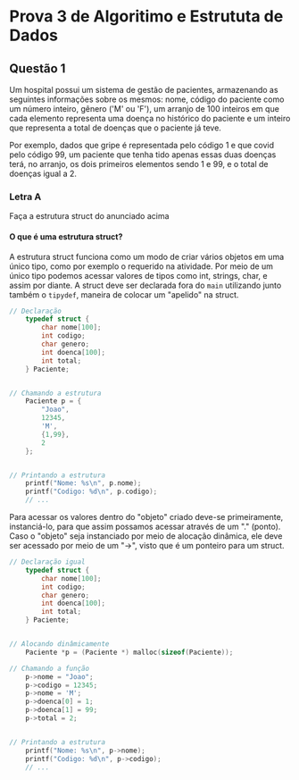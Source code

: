 # Prova 3 de Algoritimo e Estrututa de Dados

## Questão 1

Um hospital possui um sistema de gestão de pacientes, armazenando as seguintes informações sobre os mesmos:
nome, código do paciente como um número inteiro, gênero ('M' ou 'F'), um arranjo de 100 inteiros em que cada
elemento representa uma doença no histórico do paciente e um inteiro que representa a total de doenças que o
paciente já teve.

Por exemplo, dados que gripe é representada pelo código 1 e que covid pelo código 99, um paciente
que tenha tido apenas essas duas doenças terá, no arranjo, os dois primeiros elementos sendo 1 e 99, e o total de
doenças igual a 2.

### Letra A

Faça a estrutura struct do anunciado acima

#### O que é uma estrutura struct?

A estrutura struct funciona como um modo de criar vários objetos em uma único tipo, como por exemplo o requerido na atividade. Por meio de um único tipo podemos acessar valores de tipos como int, strings, char, e assim por diante.
A struct deve ser declarada fora do `main` utilizando junto também o `tipydef`, maneira de colocar um "apelido" na struct.

```C
// Declaração
    typedef struct {
        char nome[100];
        int codigo;
        char genero;
        int doenca[100];
        int total;
    } Paciente;


// Chamando a estrutura
    Paciente p = {
        "Joao",
        12345,
        'M',
        {1,99},
        2
    };


// Printando a estrutura
    printf("Nome: %s\n", p.nome);
    printf("Codigo: %d\n", p.codigo);
    // ...
```

Para acessar os valores dentro do "objeto" criado deve-se primeiramente, instanciá-lo, para que assim possamos acessar através de um "." (ponto). Caso o "objeto" seja instanciado por meio de alocação dinâmica, ele deve ser acessado por meio de um "->", visto que é um ponteiro para um struct.

```C
// Declaração igual
    typedef struct {
        char nome[100];
        int codigo;
        char genero;
        int doenca[100];
        int total;
    } Paciente;


// Alocando dinâmicamente
    Paciente *p = (Paciente *) malloc(sizeof(Paciente));

// Chamando a função
    p->nome = "Joao";
    p->codigo = 12345;
    p->nome = 'M';
    p->doenca[0] = 1;
    p->doenca[1] = 99;
    p->total = 2;


// Printando a estrutura
    printf("Nome: %s\n", p->nome);
    printf("Codigo: %d\n", p->codigo);
    // ...
```
